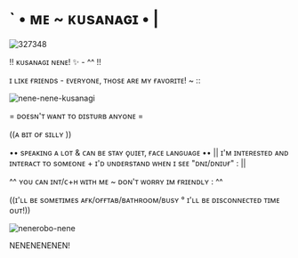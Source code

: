 # ` • ᴍᴇ ~ ᴋᴜsᴀɴᴀɢɪ • |
![327348](https://github.com/Kusanasgi/Kusanasgi/assets/143155782/c77857b6-40ad-4052-9d5f-40cbe4baf213)

!! ᴋᴜsᴀɴᴀɢɪ ɴᴇɴᴇ! ✨ - ^^ !! 

ɪ ʟɪᴋᴇ ғʀɪᴇɴᴅs - ᴇᴠᴇʀʏᴏɴᴇ, ᴛʜᴏsᴇ ᴀʀᴇ ᴍʏ ғᴀᴠᴏʀɪᴛᴇ! ~ ::

![nene-nene-kusanagi](https://github.com/Kusanasgi/Kusanasgi/assets/143155782/80572469-8776-445e-9c8b-1f94864be8b2)



= ᴅᴏᴇsɴ'ᴛ ᴡᴀɴᴛ ᴛᴏ ᴅɪsᴛᴜʀʙ ᴀɴʏᴏɴᴇ =


((ᴀ ʙɪᴛ ᴏғ sɪʟʟʏ ))

•• sᴘᴇᴀᴋɪɴɢ ᴀ ʟᴏᴛ & ᴄᴀɴ ʙᴇ sᴛᴀʏ ǫᴜɪᴇᴛ, ғᴀᴄᴇ ʟᴀɴɢᴜᴀɢᴇ ••
|| ɪ'ᴍ ɪɴᴛᴇʀᴇsᴛᴇᴅ ᴀɴᴅ ɪɴᴛᴇʀᴀᴄᴛ ᴛᴏ sᴏᴍᴇᴏɴᴇ + ɪ'ᴅ ᴜɴᴅᴇʀsᴛᴀɴᴅ ᴡʜᴇɴ ɪ sᴇᴇ "ᴅɴɪ/ᴅɴɪᴜғ" : ||

^^ ʏᴏᴜ ᴄᴀɴ ɪɴᴛ/ᴄ+ʜ ᴡɪᴛʜ ᴍᴇ ~ ᴅᴏɴ'ᴛ ᴡᴏʀʀʏ ɪᴍ ғʀɪᴇɴᴅʟʏ : ^^

((ɪ'ʟʟ ʙᴇ sᴏᴍᴇᴛɪᴍᴇs ᴀғᴋ/ᴏғғᴛᴀʙ/ʙᴀᴛʜʀᴏᴏᴍ/ʙᴜsʏ ° ɪ'ʟʟ ʙᴇ ᴅɪsᴄᴏɴɴᴇᴄᴛᴇᴅ ᴛɪᴍᴇ ᴏᴜᴛ!))



![nenerobo-nene](https://github.com/Kusanasgi/Kusanasgi/assets/143155782/3c24fd1a-3c06-4810-9513-8d3d95105114)



NENENENENEN!
